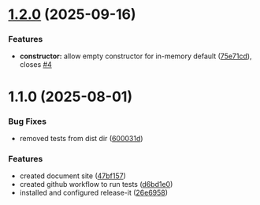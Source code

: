 

# [1.2.0](https://github.com/angelxmoreno/tagged-keyv-wrapper/compare/v1.1.0...v1.2.0) (2025-09-16)


### Features

* **constructor:** allow empty constructor for in-memory default ([75e71cd](https://github.com/angelxmoreno/tagged-keyv-wrapper/commit/75e71cd85ce1e0d7845f41f70cd065dc1b00aed9)), closes [#4](https://github.com/angelxmoreno/tagged-keyv-wrapper/issues/4)

# 1.1.0 (2025-08-01)


### Bug Fixes

* removed tests from dist dir ([600031d](https://github.com/angelxmoreno/tagged-keyv-wrapper/commit/600031d394691c1fc9151c225d186ae24df850fd))


### Features

* created document site ([47bf157](https://github.com/angelxmoreno/tagged-keyv-wrapper/commit/47bf157d2e48c612e4be4a77bc76bb1aa7a84567))
* created github workflow to run tests ([d6bd1e0](https://github.com/angelxmoreno/tagged-keyv-wrapper/commit/d6bd1e08d93f388761af569cf48d8bfca54ab777))
* installed and configured release-it ([26e6958](https://github.com/angelxmoreno/tagged-keyv-wrapper/commit/26e6958bb67a7317e185e963693b8de5d4ce48d4))
